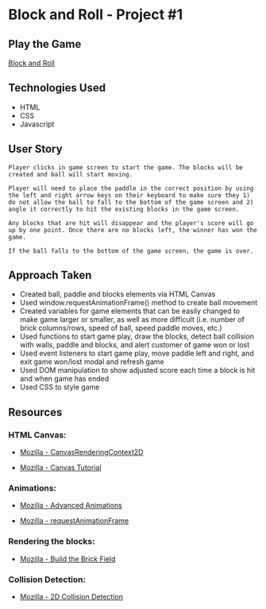 # Block and Roll - Project #1

## Play the Game

[Block and Roll](https://meganmatthews44.github.io/)

## Technologies Used

- HTML
- CSS
- Javascript

## User Story

    Player clicks in game screen to start the game. The blocks will be created and ball will start moving.

    Player will need to place the paddle in the correct position by using the left and right arrow keys on their keyboard to make sure they 1) do not allow the ball to fall to the bottom of the game screen and 2) angle it correctly to hit the existing blocks in the game screen.

    Any blocks that are hit will disappear and the player's score will go up by one point. Once there are no blocks left, the winner has won the game. 

    If the ball falls to the bottom of the game screen, the game is over. 

## Approach Taken

- Created ball, paddle and blocks elements via HTML Canvas
- Used window.requestAnimationFrame() method to create ball movement
- Created variables for game elements that can be easily changed to make game larger or smaller, as well as more difficult (i.e. number of brick columns/rows, speed of ball, speed paddle moves, etc.)
- Used functions to start game play, draw the blocks, detect ball collision with walls, paddle and blocks, and alert customer of game won or lost 
- Used event listeners to start game play, move paddle left and right, and exit game won/lost modal and refresh game
- Used DOM manipulation to show adjusted score each time a block is hit and when game has ended
- Used CSS to style game

## Resources

### HTML Canvas:

- [Mozilla - CanvasRenderingContext2D](https://developer.mozilla.org/en-US/docs/Web/API/CanvasRenderingContext2D)

- [Mozilla - Canvas Tutorial](https://developer.mozilla.org/en-US/docs/Web/API/Canvas_API/Tutorial)

### Animations:

- [Mozilla - Advanced Animations](https://developer.mozilla.org/en-US/docs/Web/API/Canvas_API/Tutorial/Advanced_animations)

- [Mozilla - requestAnimationFrame](https://developer.mozilla.org/en-US/docs/Web/API/window/requestAnimationFrame)

### Rendering the blocks:

- [Mozilla - Build the Brick Field](https://developer.mozilla.org/en-US/docs/Games/Tutorials/2D_Breakout_game_pure_JavaScript/Build_the_brick_field)

### Collision Detection:

- [Mozilla - 2D Collision Detection](https://developer.mozilla.org/en-US/docs/Games/Techniques/2D_collision_detection#circle_collision)